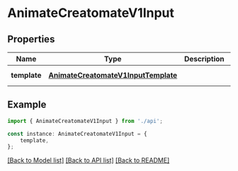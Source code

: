 # AnimateCreatomateV1Input


## Properties

Name | Type | Description | Notes
------------ | ------------- | ------------- | -------------
**template** | [**AnimateCreatomateV1InputTemplate**](AnimateCreatomateV1InputTemplate.md) |  | [default to undefined]

## Example

```typescript
import { AnimateCreatomateV1Input } from './api';

const instance: AnimateCreatomateV1Input = {
    template,
};
```

[[Back to Model list]](../README.md#documentation-for-models) [[Back to API list]](../README.md#documentation-for-api-endpoints) [[Back to README]](../README.md)
